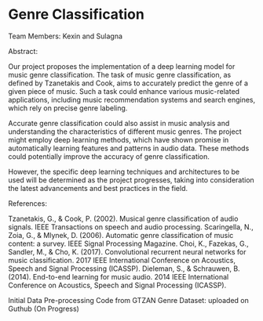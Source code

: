 # Genre Classification

Team Members: Kexin and Sulagna

Abstract:

Our project proposes the implementation of a deep learning model for music genre classification. The task of music genre classification, as defined by Tzanetakis and Cook, aims to accurately predict the genre of a given piece of music. Such a task could enhance various music-related applications, including music recommendation systems and search engines, which rely on precise genre labeling.

Accurate genre classification could also assist in music analysis and understanding the characteristics of different music genres. The project might employ deep learning methods, which have shown promise in automatically learning features and patterns in audio data. These methods could potentially improve the accuracy of genre classification.

However, the specific deep learning techniques and architectures to be used will be determined as the project progresses, taking into consideration the latest advancements and best practices in the field.

References:

Tzanetakis, G., & Cook, P. (2002). Musical genre classification of audio signals. IEEE Transactions on speech and audio processing.
Scaringella, N., Zoia, G., & Mlynek, D. (2006). Automatic genre classification of music content: a survey. IEEE Signal Processing Magazine.
Choi, K., Fazekas, G., Sandler, M., & Cho, K. (2017). Convolutional recurrent neural networks for music classification. 2017 IEEE International Conference on Acoustics, Speech and Signal Processing (ICASSP).
Dieleman, S., & Schrauwen, B. (2014). End-to-end learning for music audio. 2014 IEEE International Conference on Acoustics, Speech and Signal Processing (ICASSP).

Initial Data Pre-processing Code from GTZAN Genre Dataset: uploaded on Guthub (On Progress)


